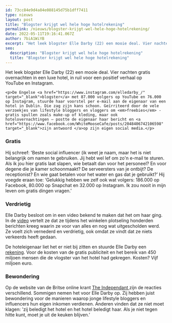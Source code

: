 ```yaml
---
id: 73cc84e9d4a84e088145d75b1dff7411
type: nieuws
layout: post
title: "Blogster krijgt wel hele hoge hotelrekening"
permalink: /nieuws/blogster-krijgt-wel-hele-hoge-hotelrekening/
date: 2022-05-11T19:16:41.067Z
author: 7biA1WiYB
excerpt: "Het leek blogster Elle Darby (22) een mooie deal. Vier nachten gratis overnachten in een luxe hotel, in ruil voor een positief verhaal op YouTube en Instagram.  "
seo:
  description: "Blogster krijgt wel hele hoge hotelrekening"
  title: "Blogster krijgt wel hele hoge hotelrekening"
---
```

Het leek blogster Elle Darby (22) een mooie deal. Vier nachten gratis overnachten in een luxe hotel, in ruil voor een positief verhaal op YouTube en Instagram.  

    <p>De Engelse <a href="https://www.instagram.com/elledarby_/" target="_blank">blogster</a> met 87.000 volgers op YouTube en 76.000 op Instagram, stuurde haar voorstel per e-mail aan de eigenaar van een hotel in Dublin. Die zag zijn kans schoon. Geïrriteerd door de vele verzoekjes van lifestyle bloggers en vloggers om <em>freebies</em> - gratis spullen zoals make-up of kleding, maar ook hotelovernachtingen – postte de eigenaar haar bericht en <a href="https://www.facebook.com/WhiteMooseCafe/posts/2048406742106598" target="_blank">zijn antwoord </a>op zijn eigen social media.</p>
<h3>Gratis</h3>
<p>Hij schreef: 'Beste social influencer (ik weet je naam, maar het is niet belangrijk om namen te gebruiken. Jij hebt wel lef om zo'n e-mail te sturen. Als ik jou hier gratis laat slapen, wie betaalt dan voor het personeel? En voor degene die je kamer schoonmaakt? De serveersters van je ontbijt? De receptionist? En wie gaat betalen voor het water en gas dat je gebruikt?’ Hij voegde eraan toe: ‘Gelukkig hebben we zelf ook wat volgers: 186.000 op Facebook, 80.000 op Snapchat en 32.000 op Instagram. Ik zou nooit in mijn leven om gratis dingen vragen.’</p>
<h3>Verdrietig</h3>
<p>Elle Darby besloot om in een video bekend te maken dat het om haar ging. In de <a href="https://www.youtube.com/watch?_sp=57aabba9-1546-496f-8ac8-ffe350fe8b25.1516711775714&amp;v=g8zElbN2_hg" target="_blank">video</a> vertelt ze dat ze tijdens het winkelen plotseling honderden berichten kreeg waarin ze voor van alles en nog wat uitgescholden werd. Ze voelt zich vernederd en verdrietig, ook omdat ze vindt dat ze niets verkeerds heeft gedaan.</p>
<p>De hoteleigenaar liet het er niet bij zitten en stuurde Elle Darby een <a href="https://twitter.com/whitemoosecafe?ref_src=twsrc%5Etfw&amp;ref_url=https%3A%2F%2Fwww.metronieuws.nl%2Fnieuws%2Fbuitenland%2F2018%2F01%2Fvlogster-krijgt-rekening-van-5-miljoen-van-hotel" target="_blank">rekening</a>. Voor de kosten van de gratis publiciteit en het bereik van 450 miljoen mensen die de vlogster van het hotel had gekregen. Kosten? Vijf miljoen euro.</p>
<h3>Bewondering</h3>
<p>Op de website van de Britse online krant <a href="http://www.independent.co.uk/voices/elle-darby-blogger-dublin-hotel-collaboration-pr-trolling-bullying-snobbery-a8172181.html" target="_blank">The Independant </a>zijn de reacties verschillend. Sommigen nemen het voor Elle Darby op. Zij hebben juist bewondering voor de manieren waarop jonge lifestyle bloggers en influencers hun eigen inkomen verdienen. Anderen vinden dat ze niet moet klagen: 'zij beledigt het hotel en het hotel beledigt haar. Als je niet tegen hitte kunt, moet je uit de keuken blijven.’</p>  
